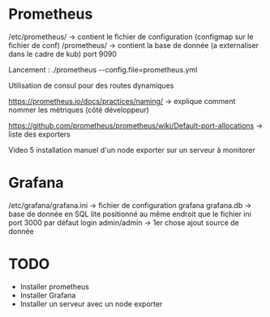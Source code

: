 # Prometheus

/etc/prometheus/    -> contient le fichier de configuration (configmap sur le fichier de conf)
/prometheus/        -> contient la base de donnée (a externaliser dans le cadre de kub)
port 9090

Lancement : ./prometheus --config.file=prometheus.yml

Utilisation de consul pour des routes dynamiques

https://prometheus.io/docs/practices/naming/    -> explique comment nommer les métriques    (côté développeur)

https://github.com/prometheus/prometheus/wiki/Default-port-allocations -> liste des exporters


Video 5 installation manuel d'un node exporter sur un serveur à monitorer

# Grafana

/etc/grafana/grafana.ini    -> fichier de configuration grafana
grafana.db                  -> base de donnée en SQL lite positionné au même endroit que le fichier ini
port 3000 par défaut login admin/admin
-> 1er chose ajout source de donnée 


# TODO
* Installer prometheus
* Installer Grafana
* Installer un serveur avec un node exporter